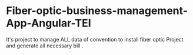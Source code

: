 # Fiber-optic-business-management-App-Angular-TEI
It's project to manage ALL data of convention to install fiber optic Project and generate all necessary bill .

